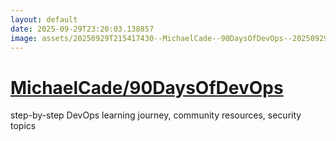 ```yaml
---
layout: default
date: 2025-09-29T23:20:03.138857
image: assets/20250929T215417430--MichaelCade--90DaysOfDevOps--20250929T220122509--cropped.png
---
```


# [MichaelCade/90DaysOfDevOps](https://github.com/MichaelCade/90DaysOfDevOps)

step-by-step DevOps learning journey, community resources, security topics
